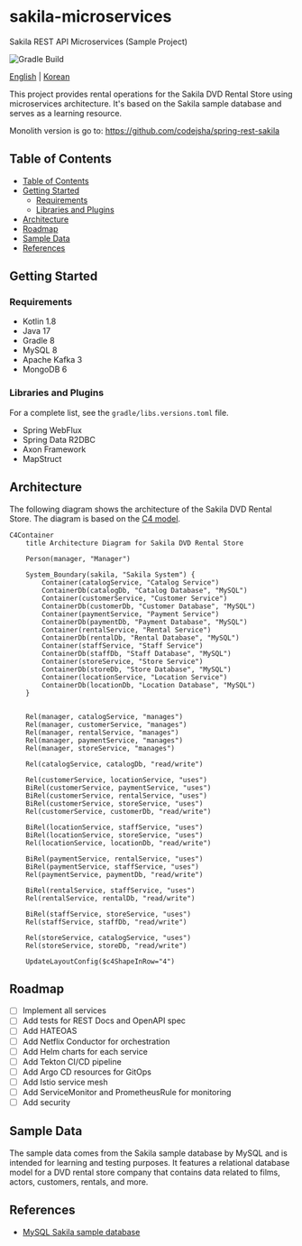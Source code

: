 # sakila-microservices

Sakila REST API Microservices (Sample Project)

![Gradle Build](https://github.com/codejsha/sakila-microservices/actions/workflows/gradle.yml/badge.svg)

[English](README.md) | [Korean](README_ko-KR.md)

This project provides rental operations for the Sakila DVD Rental Store using microservices architecture. It's based on the Sakila sample database and serves as a learning resource.

Monolith version is go to: https://github.com/codejsha/spring-rest-sakila

## Table of Contents

- [Table of Contents](#table-of-contents)
- [Getting Started](#getting-started)
  - [Requirements](#requirements)
  - [Libraries and Plugins](#libraries-and-plugins)
- [Architecture](#architecture)
- [Roadmap](#roadmap)
- [Sample Data](#sample-data)
- [References](#references)

## Getting Started

### Requirements

- Kotlin 1.8
- Java 17
- Gradle 8
- MySQL 8
- Apache Kafka 3
- MongoDB 6

### Libraries and Plugins

For a complete list, see the `gradle/libs.versions.toml` file.

- Spring WebFlux
- Spring Data R2DBC
- Axon Framework
- MapStruct

## Architecture

The following diagram shows the architecture of the Sakila DVD Rental Store. The diagram is based on the [C4 model](https://c4model.com/).

```mermaid
C4Container
    title Architecture Diagram for Sakila DVD Rental Store

    Person(manager, "Manager")

    System_Boundary(sakila, "Sakila System") {
        Container(catalogService, "Catalog Service")
        ContainerDb(catalogDb, "Catalog Database", "MySQL")
        Container(customerService, "Customer Service")
        ContainerDb(customerDb, "Customer Database", "MySQL")
        Container(paymentService, "Payment Service")
        ContainerDb(paymentDb, "Payment Database", "MySQL")
        Container(rentalService, "Rental Service")
        ContainerDb(rentalDb, "Rental Database", "MySQL")
        Container(staffService, "Staff Service")
        ContainerDb(staffDb, "Staff Database", "MySQL")
        Container(storeService, "Store Service")
        ContainerDb(storeDb, "Store Database", "MySQL")
        Container(locationService, "Location Service")
        ContainerDb(locationDb, "Location Database", "MySQL")
    }


    Rel(manager, catalogService, "manages")
    Rel(manager, customerService, "manages")
    Rel(manager, rentalService, "manages")
    Rel(manager, paymentService, "manages")
    Rel(manager, storeService, "manages")

    Rel(catalogService, catalogDb, "read/write")

    Rel(customerService, locationService, "uses")
    BiRel(customerService, paymentService, "uses")
    BiRel(customerService, rentalService, "uses")
    BiRel(customerService, storeService, "uses")
    Rel(customerService, customerDb, "read/write")

    BiRel(locationService, staffService, "uses")
    BiRel(locationService, storeService, "uses")
    Rel(locationService, locationDb, "read/write")

    BiRel(paymentService, rentalService, "uses")
    BiRel(paymentService, staffService, "uses")
    Rel(paymentService, paymentDb, "read/write")

    BiRel(rentalService, staffService, "uses")
    Rel(rentalService, rentalDb, "read/write")

    BiRel(staffService, storeService, "uses")
    Rel(staffService, staffDb, "read/write")

    Rel(storeService, catalogService, "uses")
    Rel(storeService, storeDb, "read/write")

    UpdateLayoutConfig($c4ShapeInRow="4")
```

## Roadmap

- [ ] Implement all services
- [ ] Add tests for REST Docs and OpenAPI spec
- [ ] Add HATEOAS
- [ ] Add Netflix Conductor for orchestration
- [ ] Add Helm charts for each service
- [ ] Add Tekton CI/CD pipeline
- [ ] Add Argo CD resources for GitOps
- [ ] Add Istio service mesh
- [ ] Add ServiceMonitor and PrometheusRule for monitoring
- [ ] Add security

## Sample Data

The sample data comes from the Sakila sample database by MySQL and is intended for learning and testing purposes. It features a relational database model for a DVD rental store company that contains data related to films, actors, customers, rentals, and more.

## References

- [MySQL Sakila sample database](https://dev.mysql.com/doc/sakila/en/)
